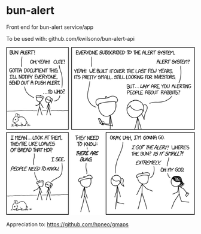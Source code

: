 # bun-alert
Front end for bun-alert service/app

To be used with:
github.com/kwilsono/bun-alert-api

![Alt text](images/bun_alert.png?raw=true "Inspiration")

Appreciation to:
https://github.com/hpneo/gmaps

